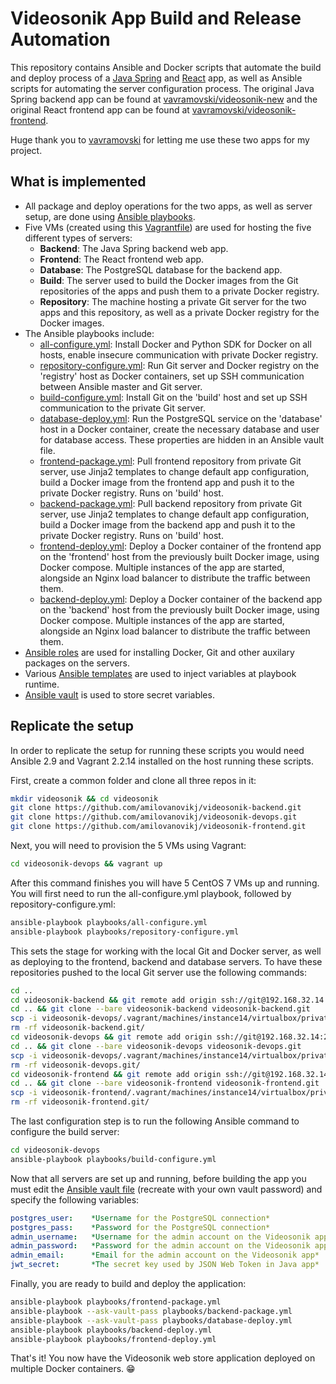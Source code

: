 # Videosonik App Build and Release Automation

This repository contains Ansible and Docker scripts that automate the build and deploy process of a [Java Spring](https://github.com/amilovanovikj/videosonik-backend) and [React](https://github.com/amilovanovikj/videosonik-frontend) app, as well as Ansible scripts for automating the server configuration process. The original Java Spring backend app can be found at [vavramovski/videosonik-new](https://github.com/vavramovski/videosonik-new) and the original React frontend app can be found at [vavramovski/videosonik-frontend](https://github.com/vavramovski/videosonik-frontend). 

Huge thank you to [vavramovski](https://github.com/vavramovski) for letting me use these two apps for my project.

## What is implemented

- All package and deploy operations for the two apps, as well as server setup, are done using [Ansible playbooks](https://github.com/amilovanovikj/videosonik-devops/tree/master/playbooks).
- Five VMs (created using this [Vagrantfile](https://github.com/amilovanovikj/videosonik-devops/blob/master/Vagrantfile)) are used for hosting the five different types of servers:
  - **Backend**: The Java Spring backend web app.
  - **Frontend**: The React frontend web app.
  - **Database**: The PostgreSQL database for the backend app.
  - **Build**: The server used to build the Docker images from the Git repositories of the apps and push them to a private Docker registry.
  - **Repository**: The machine hosting a private Git server for the two apps and this repository, as well as a private Docker registry for the Docker images.
- The Ansible playbooks include:
  - [all-configure.yml](https://github.com/amilovanovikj/videosonik-devops/blob/master/playbooks/all-configure.yml): Install Docker and Python SDK for Docker on all hosts, enable insecure communication with private Docker registry.
  - [repository-configure.yml](https://github.com/amilovanovikj/videosonik-devops/blob/master/playbooks/repository-configure.yml): Run Git server and Docker registry on the 'registry' host as Docker containers, set up SSH communication between Ansible master and Git server.
  - [build-configure.yml](https://github.com/amilovanovikj/videosonik-devops/blob/master/playbooks/build-configure.yml): Install Git on the 'build' host and set up SSH communication to the private Git server.
  - [database-deploy.yml](https://github.com/amilovanovikj/videosonik-devops/blob/master/playbooks/database-deploy.yml): Run the PostgreSQL service on the 'database' host in a Docker container, create the necessary database and user for database access. These properties are hidden in an Ansible vault file.
  - [frontend-package.yml](https://github.com/amilovanovikj/videosonik-devops/blob/master/playbooks/frontend-package.yml): Pull frontend repository from private Git server, use Jinja2 templates to change default app configuration, build a Docker image from the frontend app and push it to the private Docker registry. Runs on 'build' host.
  - [backend-package.yml](https://github.com/amilovanovikj/videosonik-devops/blob/master/playbooks/backend-package.yml): Pull backend repository from private Git server, use Jinja2 templates to change default app configuration, build a Docker image from the backend app and push it to the private Docker registry. Runs on 'build' host.
  - [frontend-deploy.yml](https://github.com/amilovanovikj/videosonik-devops/blob/master/playbooks/frontend-deploy.yml): Deploy a Docker container of the frontend app on the 'frontend' host from the previously built Docker image, using Docker compose. Multiple instances of the app are started, alongside an Nginx load balancer to distribute the traffic between them.
  - [backend-deploy.yml](https://github.com/amilovanovikj/videosonik-devops/blob/master/playbooks/backend-deploy.yml): Deploy a Docker container of the backend app on the 'backend' host from the previously built Docker image, using Docker compose. Multiple instances of the app are started, alongside an Nginx load balancer to distribute the traffic between them.
- [Ansible roles](https://github.com/amilovanovikj/videosonik-devops/tree/master/roles) are used for installing Docker, Git and other auxilary packages on the servers.
- Various [Ansible templates](https://github.com/amilovanovikj/videosonik-devops/tree/master/playbooks/templates) are used to inject variables at playbook runtime.
- [Ansible vault](https://github.com/amilovanovikj/videosonik-devops/tree/master/playbooks/vault) is used to store secret variables.

## Replicate the setup

In order to replicate the setup for running these scripts you would need Ansible 2.9 and Vagrant 2.2.14 installed on the host running these scripts.

First, create a common folder and clone all three repos in it:
```bash
mkdir videosonik && cd videosonik
git clone https://github.com/amilovanovikj/videosonik-backend.git
git clone https://github.com/amilovanovikj/videosonik-devops.git
git clone https://github.com/amilovanovikj/videosonik-frontend.git
```
Next, you will need to provision the 5 VMs using Vagrant:
```bash
cd videosonik-devops && vagrant up
```
After this command finishes you will have 5 CentOS 7 VMs up and running. You will first need to run the all-configure.yml playbook, followed by repository-configure.yml:
```bash
ansible-playbook playbooks/all-configure.yml
ansible-playbook playbooks/repository-configure.yml
```
This sets the stage for working with the local Git and Docker server, as well as deploying to the frontend, backend and database servers. To have these repositories pushed to the local Git server use the following commands:
```bash
cd ..
cd videosonik-backend && git remote add origin ssh://git@192.168.32.14:2222/git-server/repos/videosonik-backend.git
cd .. && git clone --bare videosonik-backend videosonik-backend.git
scp -i videosonik-devops/.vagrant/machines/instance14/virtualbox/private_key -r videosonik-backend.git/ vagrant@192.168.32.14:/home/vagrant/git-server/repos
rm -rf videosonik-backend.git/
cd videosonik-devops && git remote add origin ssh://git@192.168.32.14:2222/git-server/repos/videosonik-devops.git
cd .. && git clone --bare videosonik-devops videosonik-devops.git
scp -i videosonik-devops/.vagrant/machines/instance14/virtualbox/private_key -r videosonik-devops.git/ vagrant@192.168.32.14:/home/vagrant/git-server/repos
rm -rf videosonik-devops.git/
cd videosonik-frontend && git remote add origin ssh://git@192.168.32.14:2222/git-server/repos/videosonik-frontend.git
cd .. && git clone --bare videosonik-frontend videosonik-frontend.git
scp -i videosonik-frontend/.vagrant/machines/instance14/virtualbox/private_key -r videosonik-frontend.git/ vagrant@192.168.32.14:/home/vagrant/git-server/repos
rm -rf videosonik-frontend.git/
```
The last configuration step is to run the following Ansible command to configure the build server:
```bash
cd videosonik-devops
ansible-playbook playbooks/build-configure.yml
``` 
Now that all servers are set up and running, before building the app you must edit the [Ansible vault file](https://github.com/amilovanovikj/videosonik-devops/blob/master/playbooks/vault/secret-config.yml) (recreate with your own vault password) and specify the following variables:
```yaml
postgres_user:    *Username for the PostgreSQL connection*
postgres_pass:    *Password for the PostgreSQL connection*
admin_username:   *Username for the admin account on the Videosonik app*
admin_password:   *Password for the admin account on the Videosonik app*
admin_email:      *Email for the admin account on the Videosonik app*
jwt_secret:       *The secret key used by JSON Web Token in Java app*
```
Finally, you are ready to build and deploy the application:
```bash
ansible-playbook playbooks/frontend-package.yml
ansible-playbook --ask-vault-pass playbooks/backend-package.yml
ansible-playbook --ask-vault-pass playbooks/database-deploy.yml
ansible-playbook playbooks/backend-deploy.yml
ansible-playbook playbooks/frontend-deploy.yml
```
That's it! You now have the Videosonik web store application deployed on multiple Docker containers. :grin:
